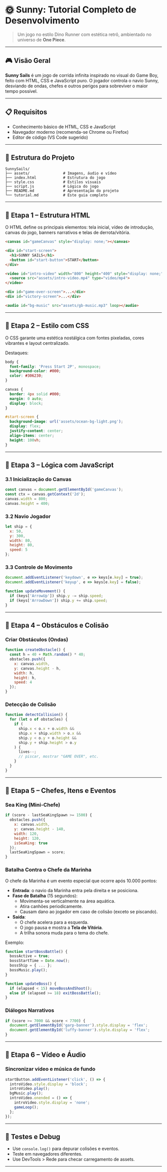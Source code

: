 # 🌞 Sunny: Tutorial Completo de Desenvolvimento

> Um jogo no estilo Dino Runner com estética retrô, ambientado no universo de **One Piece**.

---

## 🎮 Visão Geral

**Sunny Sails** é um jogo de corrida infinita inspirado no visual do Game Boy, feito com HTML, CSS e JavaScript puro. O jogador controla o navio Sunny, desviando de ondas, chefes e outros perigos para sobreviver o maior tempo possível.

---

## 📋 Requisitos

- Conhecimento básico de HTML, CSS e JavaScript
- Navegador moderno (recomenda-se Chrome ou Firefox)
- Editor de código (VS Code sugerido)

---

## 📁 Estrutura do Projeto

```
SunnySails/
├── assets/               # Imagens, áudio e vídeo
├── index.html            # Estrutura do jogo
├── style.css             # Estilos visuais
├── script.js             # Lógica do jogo
├── README.md             # Apresentação do projeto
└── tutorial.md           # Este guia completo
```

---

## 📀 Etapa 1 – Estrutura HTML

O HTML define os principais elementos: tela inicial, vídeo de introdução, canvas do jogo, banners narrativos e telas de derrota/vitória.

```html
<canvas id="gameCanvas" style="display: none;"></canvas>

<div id="start-screen">
  <h1>SUNNY SAILS</h1>
  <button id="start-button">START</button>
</div>

<video id="intro-video" width="800" height="400" style="display: none;" muted preload="auto">
  <source src="assets/intro-video.mp4" type="video/mp4">
</video>

<div id="game-over-screen">...</div>
<div id="victory-screen">...</div>

<audio id="bg-music" src="assets/gb-music.mp3" loop></audio>
```

---

## 🎨 Etapa 2 – Estilo com CSS

O CSS garante uma estética nostálgica com fontes pixeladas, cores vibrantes e layout centralizado.

Destaques:

```css
body {
  font-family: 'Press Start 2P', monospace;
  background-color: #000;
  color: #306230;
}

canvas {
  border: 4px solid #000;
  margin: 0 auto;
  display: block;
}

#start-screen {
  background-image: url('assets/ocean-bg-light.png');
  display: flex;
  justify-content: center;
  align-items: center;
  height: 100vh;
}
```

---

## 🧠 Etapa 3 – Lógica com JavaScript

### 3.1 Inicialização do Canvas

```js
const canvas = document.getElementById('gameCanvas');
const ctx = canvas.getContext('2d');
canvas.width = 800;
canvas.height = 400;
```

### 3.2 Navio Jogador

```js
let ship = {
  x: 50,
  y: 300,
  width: 80,
  height: 80,
  speed: 5
};
```

### 3.3 Controle de Movimento

```js
document.addEventListener('keydown', e => keys[e.key] = true);
document.addEventListener('keyup', e => keys[e.key] = false);

function updateMovement() {
  if (keys['ArrowUp']) ship.y -= ship.speed;
  if (keys['ArrowDown']) ship.y += ship.speed;
}
```

---

## 🌊 Etapa 4 – Obstáculos e Colisão

### Criar Obstáculos (Ondas)

```js
function createObstacle() {
  const h = 40 + Math.random() * 40;
  obstacles.push({
    x: canvas.width,
    y: canvas.height - h,
    width: h,
    height: h,
    speed: 4
  });
}
```

### Detecção de Colisão

```js
function detectCollision() {
  for (let o of obstacles) {
    if (
      ship.x < o.x + o.width &&
      ship.x + ship.width > o.x &&
      ship.y < o.y + o.height &&
      ship.y + ship.height > o.y
    ) {
      lives--;
      // piscar, mostrar "GAME OVER", etc.
    }
  }
}
```

---

## 👾 Etapa 5 – Chefes, Itens e Eventos

### Sea King (Mini-Chefe)

```js
if (score - lastSeaKingSpawn >= 1500) {
  obstacles.push({
    x: canvas.width,
    y: canvas.height - 140,
    width: 120,
    height: 120,
    isSeaKing: true
  });
  lastSeaKingSpawn = score;
}
```

### Batalha Contra o Chefe da Marinha

O chefe da Marinha é um evento especial que ocorre após 10.000 pontos:

- **Entrada**: o navio da Marinha entra pela direita e se posiciona.
- **Fase de Batalha** (15 segundos):
  - Movimenta-se verticalmente na área aquática.
  - Atira canhões periodicamente.
  - Causam dano ao jogador em caso de colisão (exceto se piscando).
- **Saída**:
  - O chefe acelera para a esquerda.
  - O jogo pausa e mostra a **Tela de Vitória**.
  - A trilha sonora muda para o tema do chefe.

Exemplo:

```js
function startBossBattle() {
  bossActive = true;
  bossStartTime = Date.now();
  bossShip = { ... };
  bossMusic.play();
}

function updateBoss() {
  if (elapsed < 15) moveBossAndShoot();
  else if (elapsed >= 18) exitBossBattle();
}
```

### Diálogos Narrativos

```js
if (score >= 7000 && score < 7700) {
  document.getElementById('garp-banner').style.display = 'flex';
  document.getElementById('luffy-banner').style.display = 'flex';
}
```

---

## 🎵 Etapa 6 – Vídeo e Áudio

### Sincronizar vídeo e música de fundo

```js
startButton.addEventListener('click', () => {
  introVideo.style.display = 'block';
  introVideo.play();
  bgMusic.play();
  introVideo.onended = () => {
    introVideo.style.display = 'none';
    gameLoop();
  };
});
```

---

## 🧪 Testes e Debug

- Use `console.log()` para depurar colisões e eventos.
- Teste em navegadores diferentes.
- Use DevTools > Rede para checar carregamento de assets.

---
